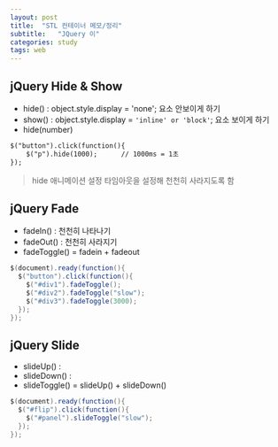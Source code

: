 ```yaml
---
layout: post
title:  "STL 컨테이너 메모/정리"
subtitle:   "JQuery 이"
categories: study
tags: web
---
```



## jQuery Hide & Show

* hide() : object.style.display = 'none';
요소 안보이게 하기
* show() : object.style.display = `'inline' or 'block'`;
요소 보이게 하기
* hide(number)
```HTML
$("button").click(function(){  
	$("p").hide(1000);  	// 1000ms = 1초
});
```
>hide 애니메이션 설정
타임아웃을 설정해 천천히 사라지도록 함

## jQuery Fade
* fadeIn() : 천천히 나타나기
* fadeOut() : 천천히 사라지기
* fadeToggle() = fadein + fadeout

```JAVA
$(document).ready(function(){
  $("button").click(function(){
    $("#div1").fadeToggle();
    $("#div2").fadeToggle("slow");
    $("#div3").fadeToggle(3000);
  });
});
```

## jQuery Slide
* slideUp() : 
* slideDown() :  
* slideToggle() = slideUp() + slideDown()
```JAVA
$(document).ready(function(){
  $("#flip").click(function(){
    $("#panel").slideToggle("slow");
  });
});
```
<!--stackedit_data:
eyJoaXN0b3J5IjpbLTI2NDAxMDYzOSw4Njk5MDA0MDhdfQ==
-->